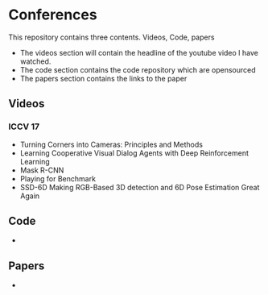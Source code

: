 # Conferences

This repository contains three contents. Videos, Code, papers
* The videos section will contain the headline of the youtube video I have watched.
* The code section contains the code repository which are opensourced 
* The papers section contains the links to the paper

## Videos
### ICCV 17
* Turning Corners into Cameras: Principles and Methods
* Learning Cooperative Visual Dialog Agents with Deep Reinforcement Learning
* Mask R-CNN
* Playing for Benchmark 
* SSD-6D Making RGB-Based 3D detection and 6D Pose Estimation Great Again

## Code
* 

## Papers
* 
